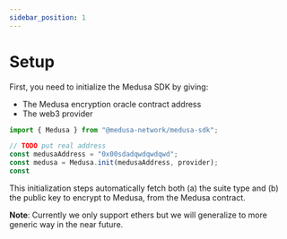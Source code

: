 ```yaml
---
sidebar_position: 1
---
```


# Setup

First, you need to initialize the Medusa SDK by giving:
* The Medusa encryption oracle contract address
* The web3 provider


```typescript
import { Medusa } from "@medusa-network/medusa-sdk";

// TODO put real address
const medusaAddress = "0x00sdadqwdqwdqwd";
const medusa = Medusa.init(medusaAddress, provider);
const 
```

This initialization steps automatically fetch both (a) the suite type and (b) the public key to 
encrypt to Medusa, from the Medusa contract.

**Note**: Currently we only support ethers but we will generalize to more generic 
way in the near future.

